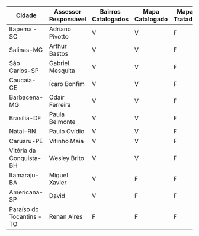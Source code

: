 | Cidade | Assessor Responsável | Bairros Catalogados | Mapa Catalogado  | Mapa Tratado | Mapa Finalizado |
|---|---|---|---|---|---|
| Itapema - SC | Adriano Pivotto | V | V | F | F |
| Salinas-MG | Arthur Bastos | V | V | F | F |
| São Carlos-SP | Gabriel Mesquita | V | V | F | F |
| Caucaia-CE | Ícaro Bonfim | V | V | F | F |
| Barbacena-MG | Odair Ferreira | V | V | F | F |
| Brasília-DF | Paula Belmonte | V | V | F | F |
| Natal-RN | Paulo Ovídio | V | V | F | F |
| Caruaru-PE | Vitinho Maia | V | V | F | F |
| Vitória da Conquista-BH | Wesley Brito | V | V | F | F |
| Itamaraju-BA | Miguel Xavier | V | F | F | F |
| Americana-SP | David | V | F | F | F |
| Paraíso do Tocantins - TO | Renan Aires | F | F | F | F |